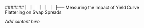 ####### |   |   |   |   |   |   ├── Measuring the Impact of Yield Curve Flattening on Swap Spreads

*Add content here*